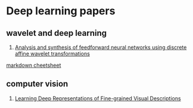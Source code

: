 # Deep learning papers
## wavelet  and deep learning
1. [Analysis and synthesis of feedforward neural networks using discrete affine wavelet transformations](http://ieeexplore.ieee.org/xpls/abs_all.jsp?arnumber=182697&tag=1)



[markdown cheetsheet](https://github.com/adam-p/markdown-here/wiki/Markdown-Cheatsheet)



## computer vision
1. [Learning Deep Representations of Fine-grained Visual Descriptions](http://arxiv.org/abs/1605.05395)
